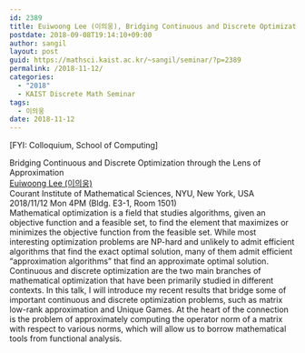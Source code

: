 ```yaml
---
id: 2389
title: Euiwoong Lee (이의웅), Bridging Continuous and Discrete Optimization through the Lens of Approximation
postdate: 2018-09-08T19:14:10+09:00
author: sangil
layout: post
guid: https://mathsci.kaist.ac.kr/~sangil/seminar/?p=2389
permalink: /2018-11-12/
categories:
  - "2018"
  - KAIST Discrete Math Seminar
tags:
  - 이의웅
date: 2018-11-12
---
```

[FYI: Colloquium, School of Computing]

<div class="talk">
  Bridging Continuous and Discrete Optimization through the Lens of Approximation
</div>

<div class="speaker">
  <a href="https://cims.nyu.edu/~euiwoong/">Euiwoong Lee (이의웅)</a><br /> Courant Institute of Mathematical Sciences, NYU, New York, USA
</div>

<div class="date">
  2018/11/12 Mon 4PM (Bldg. E3-1, Room 1501)
</div>

<div class="abstract">
  Mathematical optimization is a field that studies algorithms, given an objective function and a feasible set, to find the element that maximizes or minimizes the objective function from the feasible set. While most interesting optimization problems are NP-hard and unlikely to admit efficient algorithms that find the exact optimal solution, many of them admit efficient &#8220;approximation algorithms&#8221; that find an approximate optimal solution.<br /> Continuous and discrete optimization are the two main branches of mathematical optimization that have been primarily studied in different contexts. In this talk, I will introduce my recent results that bridge some of important continuous and discrete optimization problems, such as matrix low-rank approximation and Unique Games. At the heart of the connection is the problem of approximately computing the operator norm of a matrix with respect to various norms, which will allow us to borrow mathematical tools from functional analysis.
</div>